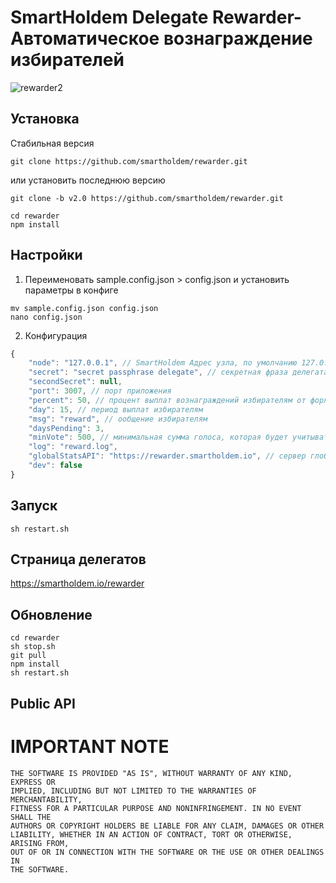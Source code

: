 # SmartHoldem Delegate Rewarder- Автоматическое вознаграждение избирателей

![rewarder2](https://user-images.githubusercontent.com/9394904/94429798-8fdb3a80-019b-11eb-8de1-b729a77a9d6b.png)

## Установка

Стабильная версия
```
git clone https://github.com/smartholdem/rewarder.git
```

или установить последнюю версию
```
git clone -b v2.0 https://github.com/smartholdem/rewarder.git
```

```
cd rewarder
npm install
```

## Настройки


1. Переименовать sample.config.json > config.json и установить параметры в конфиге

```
mv sample.config.json config.json
nano config.json
```

2. Конфигурация

```js
{
    "node": "127.0.0.1", // SmartHoldem Адрес узла, по умолчанию 127.0.0.1
    "secret": "secret passphrase delegate", // секретная фраза делегата
    "secondSecret": null,
    "port": 3007, // порт приложения
    "percent": 50, // процент выплат вознаграждений избирателям от форжинга
    "day": 15, // период выплат избирателям
    "msg": "reward", // ообщение избирателям
    "daysPending": 3,
    "minVote": 500, // минимальная сумма голоса, которая будет учитываться в выплатах
    "log": "reward.log",
    "globalStatsAPI": "https://rewarder.smartholdem.io", // сервер глобальной статистики, необходим для отображения делегата в https://smartholdem.io/rewarder
    "dev": false
}
```

## Запуск

```
sh restart.sh
```

## Страница делегатов

https://smartholdem.io/rewarder

## Обновление

```
cd rewarder
sh stop.sh
git pull
npm install
sh restart.sh
```

## Public API


# IMPORTANT NOTE

    THE SOFTWARE IS PROVIDED "AS IS", WITHOUT WARRANTY OF ANY KIND, EXPRESS OR
    IMPLIED, INCLUDING BUT NOT LIMITED TO THE WARRANTIES OF MERCHANTABILITY,
    FITNESS FOR A PARTICULAR PURPOSE AND NONINFRINGEMENT. IN NO EVENT SHALL THE
    AUTHORS OR COPYRIGHT HOLDERS BE LIABLE FOR ANY CLAIM, DAMAGES OR OTHER
    LIABILITY, WHETHER IN AN ACTION OF CONTRACT, TORT OR OTHERWISE, ARISING FROM,
    OUT OF OR IN CONNECTION WITH THE SOFTWARE OR THE USE OR OTHER DEALINGS IN
    THE SOFTWARE.
